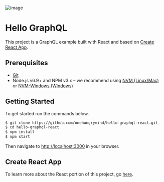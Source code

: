 ![image](https://user-images.githubusercontent.com/1544557/31395110-d565a760-ad94-11e7-962f-1777d2def071.png)

# Hello GraphQL
This project is a GraphQL example built with React and based on [Create React App](https://github.com/facebookincubator/create-react-app).

## Prerequisites
- [Git](https://git-scm.com/book/en/v2/Getting-Started-Installing-Git)
- Node.js v6.9+ and NPM v3.x – we recommend using [NVM (Linux/Mac)](https://github.com/creationix/nvm) or [NVM-Windows (Windows)](https://github.com/coreybutler/nvm-windows)

## Getting Started
To get started run the commands below.

```bash
$ git clone https://github.com/onehungrymind/hello-graphql-react.git
$ cd hello-graphql-react
$ npm install
$ npm start
```

Then navigate to [http://localhost:3000](http://localhost:3000) in your browser.

## Create React App
To learn more about the React portion of this project, go [here](https://github.com/facebookincubator/create-react-app/blob/master/packages/react-scripts/template/README.md).
